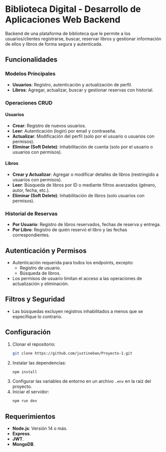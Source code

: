 # Biblioteca Digital - Desarrollo de Aplicaciones Web Backend

Backend de una plataforma de biblioteca que le permite a los usuarios/clientes registrarse, buscar, reservar libros y gestionar información de ellos y libros de forma segura y autenticada.

## Funcionalidades

### Modelos Principales
- **Usuarios**: Registro, autenticación y actualización de perfil.
- **Libros**: Agregar, actualizar, buscar y gestionar reservas con historial.

### Operaciones CRUD
#### Usuarios
- **Crear**: Registro de nuevos usuarios.
- **Leer**: Autenticación (login) por email y contraseña.
- **Actualizar**: Modificación del perfil (solo por el usuario o usuarios con permisos).
- **Eliminar (Soft Delete)**: Inhabilitación de cuenta (solo por el usuario o usuarios con permisos).

#### Libros
- **Crear y Actualizar**: Agregar o modificar detalles de libros (restringido a usuarios con permisos).
- **Leer**: Búsqueda de libros por ID o mediante filtros avanzados (género, autor, fecha, etc.).
- **Eliminar (Soft Delete)**: Inhabilitación de libros (solo usuarios con permisos).

### Historial de Reservas
- **Por Usuario**: Registro de libros reservados, fechas de reserva y entrega.
- **Por Libro**: Registro de quién reservó el libro y las fechas correspondientes.

## Autenticación y Permisos
- Autenticación requerida para todos los endpoints, excepto:
  - Registro de usuario.
  - Búsqueda de libros.
- Los permisos de usuario limitan el acceso a las operaciones de actualización y eliminación.

## Filtros y Seguridad
- Las búsquedas excluyen registros inhabilitados a menos que se especifique lo contrario.

## Configuración

1. Clonar el repositorio:
   ```bash
   git clone https://github.com/justineban/Proyecto-1.git
   ```
2. Instalar las dependencias:
   ```bash
   npm install
   ```
3. Configurar las variables de entorno en un archivo `.env` en la raíz del proyecto.
4. Iniciar el servidor:
   ```bash
   npm run dev
   ```

## Requerimientos

- **Node.js**: Versión 14 o más.
- **Express**.
- **JWT**.
- **MongoDB**.
